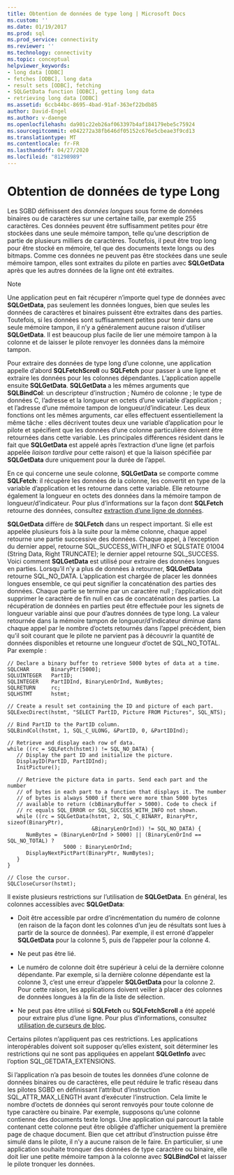 ```yaml
---
title: Obtention de données de type long | Microsoft Docs
ms.custom: ''
ms.date: 01/19/2017
ms.prod: sql
ms.prod_service: connectivity
ms.reviewer: ''
ms.technology: connectivity
ms.topic: conceptual
helpviewer_keywords:
- long data [ODBC]
- fetches [ODBC], long data
- result sets [ODBC], fetching
- SQLGetData function [ODBC], getting long data
- retrieving long data [ODBC]
ms.assetid: 6ccb44bc-8695-4bad-91af-363ef22bdb85
author: David-Engel
ms.author: v-daenge
ms.openlocfilehash: da901c22eb26af063397b4af184179ebe5c75924
ms.sourcegitcommit: e042272a38fb646df05152c676e5cbeae3f9cd13
ms.translationtype: MT
ms.contentlocale: fr-FR
ms.lasthandoff: 04/27/2020
ms.locfileid: "81298989"
---
```

# <a name="getting-long-data"></a>Obtention de données de type Long
Les SGBD définissent des *données longues* sous forme de données binaires ou de caractères sur une certaine taille, par exemple 255 caractères. Ces données peuvent être suffisamment petites pour être stockées dans une seule mémoire tampon, telle qu’une description de partie de plusieurs milliers de caractères. Toutefois, il peut être trop long pour être stocké en mémoire, tel que des documents texte longs ou des bitmaps. Comme ces données ne peuvent pas être stockées dans une seule mémoire tampon, elles sont extraites du pilote en parties avec **SQLGetData** après que les autres données de la ligne ont été extraites.  
  
> [!NOTE]  
>  Une application peut en fait récupérer n’importe quel type de données avec **SQLGetData**, pas seulement les données longues, bien que seules les données de caractères et binaires puissent être extraites dans des parties. Toutefois, si les données sont suffisamment petites pour tenir dans une seule mémoire tampon, il n’y a généralement aucune raison d’utiliser **SQLGetData**. Il est beaucoup plus facile de lier une mémoire tampon à la colonne et de laisser le pilote renvoyer les données dans la mémoire tampon.  
  
 Pour extraire des données de type long d’une colonne, une application appelle d’abord **SQLFetchScroll** ou **SQLFetch** pour passer à une ligne et extraire les données pour les colonnes dépendantes. L’application appelle ensuite **SQLGetData**. **SQLGetData** a les mêmes arguments que **SQLBindCol**: un descripteur d’instruction ; Numéro de colonne ; le type de données C, l’adresse et la longueur en octets d’une variable d’application ; et l’adresse d’une mémoire tampon de longueur/d’indicateur. Les deux fonctions ont les mêmes arguments, car elles effectuent essentiellement la même tâche : elles décrivent toutes deux une variable d’application pour le pilote et spécifient que les données d’une colonne particulière doivent être retournées dans cette variable. Les principales différences résident dans le fait que **SQLGetData** est appelé après l’extraction d’une ligne (et parfois appelée *liaison tardive* pour cette raison) et que la liaison spécifiée par **SQLGetData** dure uniquement pour la durée de l’appel.  
  
 En ce qui concerne une seule colonne, **SQLGetData** se comporte comme **SQLFetch**: il récupère les données de la colonne, les convertit en type de la variable d’application et les retourne dans cette variable. Elle retourne également la longueur en octets des données dans la mémoire tampon de longueur/d’indicateur. Pour plus d’informations sur la façon dont **SQLFetch** retourne des données, consultez [extraction d’une ligne de données](../../../odbc/reference/develop-app/fetching-a-row-of-data.md).  
  
 **SQLGetData** diffère de **SQLFetch** dans un respect important. Si elle est appelée plusieurs fois à la suite pour la même colonne, chaque appel retourne une partie successive des données. Chaque appel, à l’exception du dernier appel, retourne SQL_SUCCESS_WITH_INFO et SQLSTATE 01004 (String Data, Right TRUNCATE); le dernier appel retourne SQL_SUCCESS. Voici comment **SQLGetData** est utilisé pour extraire des données longues en parties. Lorsqu’il n’y a plus de données à retourner, **SQLGetData** retourne SQL_NO_DATA. L’application est chargée de placer les données longues ensemble, ce qui peut signifier la concaténation des parties des données. Chaque partie se termine par un caractère null ; l’application doit supprimer le caractère de fin null en cas de concaténation des parties. La récupération de données en parties peut être effectuée pour les signets de longueur variable ainsi que pour d’autres données de type long. La valeur retournée dans la mémoire tampon de longueur/d’indicateur diminue dans chaque appel par le nombre d’octets retournés dans l’appel précédent, bien qu’il soit courant que le pilote ne parvient pas à découvrir la quantité de données disponibles et retourne une longueur d’octet de SQL_NO_TOTAL. Par exemple :  
  
```  
// Declare a binary buffer to retrieve 5000 bytes of data at a time.  
SQLCHAR       BinaryPtr[5000];  
SQLUINTEGER   PartID;  
SQLINTEGER    PartIDInd, BinaryLenOrInd, NumBytes;  
SQLRETURN     rc;   
SQLHSTMT      hstmt;  
  
// Create a result set containing the ID and picture of each part.  
SQLExecDirect(hstmt, "SELECT PartID, Picture FROM Pictures", SQL_NTS);  
  
// Bind PartID to the PartID column.  
SQLBindCol(hstmt, 1, SQL_C_ULONG, &PartID, 0, &PartIDInd);  
  
// Retrieve and display each row of data.  
while ((rc = SQLFetch(hstmt)) != SQL_NO_DATA) {  
   // Display the part ID and initialize the picture.  
   DisplayID(PartID, PartIDInd);  
   InitPicture();  
  
   // Retrieve the picture data in parts. Send each part and the number   
   // of bytes in each part to a function that displays it. The number   
   // of bytes is always 5000 if there were more than 5000 bytes   
   // available to return (cbBinaryBuffer > 5000). Code to check if   
   // rc equals SQL_ERROR or SQL_SUCCESS_WITH_INFO not shown.  
   while ((rc = SQLGetData(hstmt, 2, SQL_C_BINARY, BinaryPtr, sizeof(BinaryPtr),  
                           &BinaryLenOrInd)) != SQL_NO_DATA) {  
      NumBytes = (BinaryLenOrInd > 5000) || (BinaryLenOrInd == SQL_NO_TOTAL) ?  
                  5000 : BinaryLenOrInd;  
      DisplayNextPictPart(BinaryPtr, NumBytes);  
   }  
}  
  
// Close the cursor.  
SQLCloseCursor(hstmt);  
```  
  
 Il existe plusieurs restrictions sur l’utilisation de **SQLGetData**. En général, les colonnes accessibles avec **SQLGetData**:  
  
-   Doit être accessible par ordre d’incrémentation du numéro de colonne (en raison de la façon dont les colonnes d’un jeu de résultats sont lues à partir de la source de données). Par exemple, il est erroné d’appeler **SQLGetData** pour la colonne 5, puis de l’appeler pour la colonne 4.  
  
-   Ne peut pas être lié.  
  
-   Le numéro de colonne doit être supérieur à celui de la dernière colonne dépendante. Par exemple, si la dernière colonne dépendante est la colonne 3, c’est une erreur d’appeler **SQLGetData** pour la colonne 2. Pour cette raison, les applications doivent veiller à placer des colonnes de données longues à la fin de la liste de sélection.  
  
-   Ne peut pas être utilisé si **SQLFetch** ou **SQLFetchScroll** a été appelé pour extraire plus d’une ligne. Pour plus d’informations, consultez [utilisation de curseurs de bloc](../../../odbc/reference/develop-app/using-block-cursors.md).  
  
 Certains pilotes n’appliquent pas ces restrictions. Les applications interopérables doivent soit supposer qu’elles existent, soit déterminer les restrictions qui ne sont pas appliquées en appelant **SQLGetInfo** avec l’option SQL_GETDATA_EXTENSIONS.  
  
 Si l’application n’a pas besoin de toutes les données d’une colonne de données binaires ou de caractères, elle peut réduire le trafic réseau dans les pilotes SGBD en définissant l’attribut d’instruction SQL_ATTR_MAX_LENGTH avant d’exécuter l’instruction. Cela limite le nombre d’octets de données qui seront renvoyés pour toute colonne de type caractère ou binaire. Par exemple, supposons qu’une colonne contienne des documents texte longs. Une application qui parcourt la table contenant cette colonne peut être obligée d’afficher uniquement la première page de chaque document. Bien que cet attribut d’instruction puisse être simulé dans le pilote, il n’y a aucune raison de le faire. En particulier, si une application souhaite tronquer des données de type caractère ou binaire, elle doit lier une petite mémoire tampon à la colonne avec **SQLBindCol** et laisser le pilote tronquer les données.
